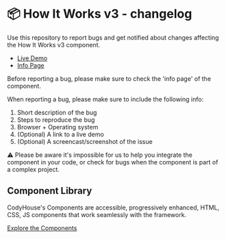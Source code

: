 # 📦 How It Works v3 - changelog

Use this repository to report bugs and get notified about changes affecting the How It Works v3 component.

- [Live Demo](https://codyhouse.co/ds/components/app/how-it-works-v3)
- [Info Page](https://codyhouse.co/ds/components/info/how-it-works-v3)

Before reporting a bug, please make sure to check the 'info page' of the component. 

When reporting a bug, please make sure to include the following info:

1. Short description of the bug
2. Steps to reproduce the bug
3. Browser + Operating system
4. (Optional) A link to a live demo
5. (Optional) A screencast/screenshot of the issue

⚠️ Please be aware it's impossible for us to help you integrate the component in your code, or check for bugs when the component is part of a complex project.

## Component Library

CodyHouse's Components are accessible, progressively enhanced, HTML, CSS, JS components that work seamlessly with the framework.

[Explore the Components](https://codyhouse.co/ds/components)

